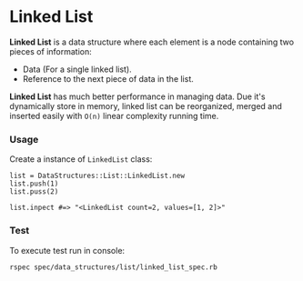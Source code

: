 # Linked List


**Linked List** is a data structure where each element is a node containing two pieces of information: 

- Data (For a single linked list).
- Reference to the next piece of data in the list.

**Linked List** has much better performance in managing data. Due it's
dynamically store in memory, linked list can be reorganized, merged and
inserted easily with `O(n)` linear complexity running time.

### Usage

Create a instance of `LinkedList` class: 

    list = DataStructures::List::LinkedList.new
    list.push(1)
    list.puss(2)
    
    list.inpect #=> "<LinkedList count=2, values=[1, 2]>" 
    

### Test

To execute test run in console: 

    rspec spec/data_structures/list/linked_list_spec.rb
